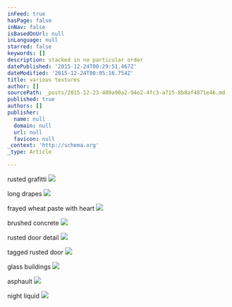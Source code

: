 ```yaml
---
inFeed: true
hasPage: false
inNav: false
isBasedOnUrl: null
inLanguage: null
starred: false
keywords: []
description: stacked in no particular order
datePublished: '2015-12-24T00:29:51.467Z'
dateModified: '2015-12-24T00:05:16.754Z'
title: various textures
author: []
sourcePath: _posts/2015-12-23-409a90a2-94e2-4fc3-a715-8b8af4871e46.md
published: true
authors: []
publisher:
  name: null
  domain: null
  url: null
  favicon: null
_context: 'http://schema.org'
_type: Article

---
```

rusted grafitti
![](https://the-grid-user-content.s3-us-west-2.amazonaws.com/d5204d84-b7ea-49a8-adff-191b9b267c73.jpg)

long drapes
![](https://the-grid-user-content.s3-us-west-2.amazonaws.com/2660dac7-dc75-4306-8942-f8d5b39d9f10.jpg)

frayed wheat paste with heart
![](https://the-grid-user-content.s3-us-west-2.amazonaws.com/04aa0835-5233-4f14-937d-cf55d9e313fd.jpg)

brushed concrete
![](https://the-grid-user-content.s3-us-west-2.amazonaws.com/823bde23-4270-4f4a-9714-a9edc05615c6.jpg)

rusted door detail
![](https://the-grid-user-content.s3-us-west-2.amazonaws.com/dff2477d-093f-42d2-8c81-e091d0366db6.jpg)

tagged rusted door
![](https://the-grid-user-content.s3-us-west-2.amazonaws.com/82fd7484-b783-4559-a167-029479faa88b.jpg)

glass buildings
![](https://the-grid-user-content.s3-us-west-2.amazonaws.com/0cb57fbe-c640-4632-88e0-eda2296a4caf.jpg)

asphault
![](https://the-grid-user-content.s3-us-west-2.amazonaws.com/7a8713a7-a3c8-492a-ad6e-c2c426cf0066.jpg)

night liquid
![](https://the-grid-user-content.s3-us-west-2.amazonaws.com/2df37ee2-91d7-4dbc-b09c-b34cce593ab8.jpg)